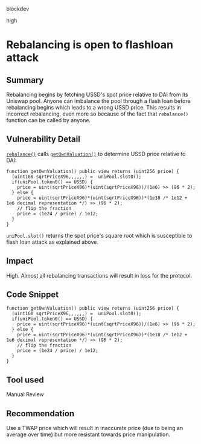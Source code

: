 blockdev

high

# Rebalancing is open to flashloan attack

## Summary
Rebalancing begins by fetching USSD's spot price relative to DAI from its Uniswap pool. Anyone can imbalance the pool through a flash loan before rebalancing begins which leads to a wrong USSD price. This results in incorrect rebalancing, even more so because of the fact that `rebalance()` function can be called by anyone.

## Vulnerability Detail
[`rebalance()`](https://github.com/USSDofficial/ussd-contracts/blob/f44c726371f3152634bcf0a3e630802e39dec49c/contracts/USSDRebalancer.sol#L93) calls [`getOwnValuation()`](https://github.com/USSDofficial/ussd-contracts/blob/f44c726371f3152634bcf0a3e630802e39dec49c/contracts/USSDRebalancer.sol#L71) to determine USSD price relative to DAI:
```solidity
function getOwnValuation() public view returns (uint256 price) {
  (uint160 sqrtPriceX96,,,,,,) =  uniPool.slot0();
  if(uniPool.token0() == USSD) {
    price = uint(sqrtPriceX96)*(uint(sqrtPriceX96))/(1e6) >> (96 * 2);
  } else {
    price = uint(sqrtPriceX96)*(uint(sqrtPriceX96))*(1e18 /* 1e12 + 1e6 decimal representation */) >> (96 * 2);
    // flip the fraction
    price = (1e24 / price) / 1e12;
  }
}
```
`uniPool.slot()` returns the spot price's square root which is susceptible to flash loan attack as explained above.


## Impact
High. Almost all rebalancing transactions will result in loss for the protocol.

## Code Snippet
```solidity
function getOwnValuation() public view returns (uint256 price) {
  (uint160 sqrtPriceX96,,,,,,) =  uniPool.slot0();
  if(uniPool.token0() == USSD) {
    price = uint(sqrtPriceX96)*(uint(sqrtPriceX96))/(1e6) >> (96 * 2);
  } else {
    price = uint(sqrtPriceX96)*(uint(sqrtPriceX96))*(1e18 /* 1e12 + 1e6 decimal representation */) >> (96 * 2);
    // flip the fraction
    price = (1e24 / price) / 1e12;
  }
}
```

## Tool used

Manual Review

## Recommendation
Use a TWAP price which will result in inaccurate price (due to being an average over time) but more resistant towards price manipulation.